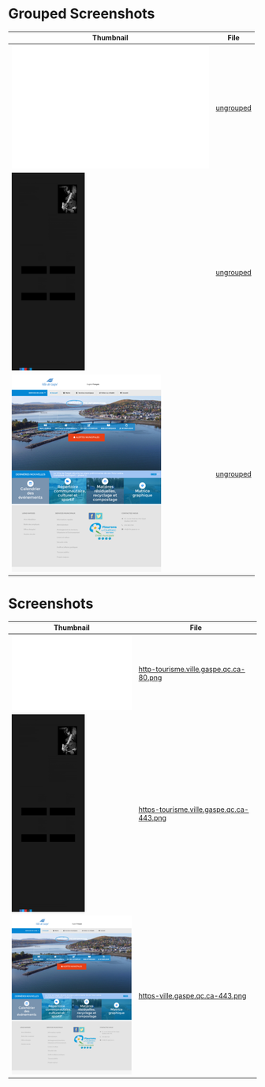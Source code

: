 # Grouped Screenshots
| Thumbnail | File |
| --- | --- |
| <a href='groups_samples/1_ungrouped_http-tourisme.ville.gaspe.qc.ca-80.png' target='_blank'><img src='groups_samples/thumbnails/1_ungrouped_http-tourisme.ville.gaspe.qc.ca-80.png' alt='Thumbnail' /></a> | <a href='grouped/ungrouped' target='_blank'>ungrouped</a> |
| <a href='groups_samples/1_ungrouped_https-tourisme.ville.gaspe.qc.ca-443.png' target='_blank'><img src='groups_samples/thumbnails/1_ungrouped_https-tourisme.ville.gaspe.qc.ca-443.png' alt='Thumbnail' /></a> | <a href='grouped/ungrouped' target='_blank'>ungrouped</a> |
| <a href='groups_samples/1_ungrouped_https-ville.gaspe.qc.ca-443.png' target='_blank'><img src='groups_samples/thumbnails/1_ungrouped_https-ville.gaspe.qc.ca-443.png' alt='Thumbnail' /></a> | <a href='grouped/ungrouped' target='_blank'>ungrouped</a> |

# Screenshots
| Thumbnail | File |
| --- | --- |
| <a href='screenshots/http-tourisme.ville.gaspe.qc.ca-80.png' target='_blank'><img src='screenshots/thumbnails/http-tourisme.ville.gaspe.qc.ca-80.png' alt='Thumbnail' /></a> | <a href='screenshots/http-tourisme.ville.gaspe.qc.ca-80.png' target='_blank'>http-tourisme.ville.gaspe.qc.ca-80.png</a> |
| <a href='screenshots/https-tourisme.ville.gaspe.qc.ca-443.png' target='_blank'><img src='screenshots/thumbnails/https-tourisme.ville.gaspe.qc.ca-443.png' alt='Thumbnail' /></a> | <a href='screenshots/https-tourisme.ville.gaspe.qc.ca-443.png' target='_blank'>https-tourisme.ville.gaspe.qc.ca-443.png</a> |
| <a href='screenshots/https-ville.gaspe.qc.ca-443.png' target='_blank'><img src='screenshots/thumbnails/https-ville.gaspe.qc.ca-443.png' alt='Thumbnail' /></a> | <a href='screenshots/https-ville.gaspe.qc.ca-443.png' target='_blank'>https-ville.gaspe.qc.ca-443.png</a> |
